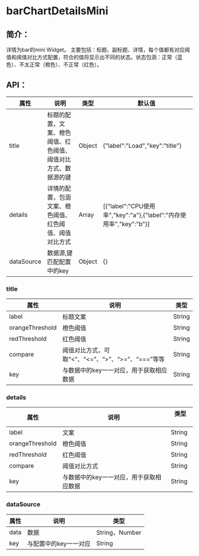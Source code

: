 # barChartDetailsMini
## 简介：
详情为bar的mini Widget。
主要包括：标题、副标题、详情，每个值都有对应阈值和阈值对比方式配置，符合的值将显示出不同的状态。状态包涵：正常（蓝色）、不太正常（橙色）、不正常（红色）。

## API：

属性 | 说明 | 类型 | 默认值
--------- | -------------| -------------| -------------
title | 标题的配置，文案、橙色阈值、红色阈值、阈值对比方式、数据源的键| Object | {"label":"Load","key":"title"}
details | 详情的配置，包涵文案、橙色阈值、红色阈值、阈值对比方式| Array| [{"label":"CPU使用率","key":"a"},{"label":"内存使用率","key":"b"}]
dataSource| 数据源,键匹配配置中的key| Object| {}


### title
属性 | 说明 | 类型 
--------- | -------------| -------------
label | 标题文案| String| 
orangeThreshold | 橙色阈值| String|
redThreshold | 红色阈值| String| 
compare | 阈值对比方式，可取“<”、“<=”、“>”、“>=”、“===”等等| String| 
key | 与数据中的key一一对应，用于获取相应数据| String|

### details
属性 | 说明 | 类型 　
--------- | -------------| -------------
label | 文案| String| 
orangeThreshold | 橙色阈值| String|
redThreshold | 红色阈值| String| 
compare | 阈值对比方式| String| 
key | 与数据中的key一一对应，用于获取相应数据| String|
### dataSource
属性 | 说明 | 类型 
--------- | -------------| -------------
data | 数据| String，Number| 
key | 与配置中的key一一对应| String|



